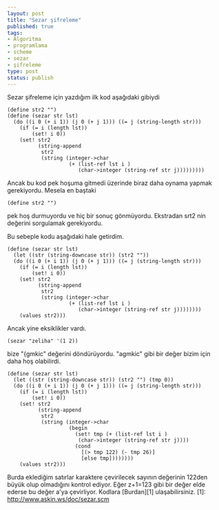 ```yaml
---
layout: post
title: "Sezar şifreleme"
published: true
tags:
- Algoritma
- programlama
- scheme
- sezar
- şifreleme
type: post
status: publish
---
```

Sezar şifreleme için yazdığım ilk kod aşağıdaki gibiydi

    (define str2 "")
    (define (sezar str lst)
      (do ((i 0 (+ i 1)) (j 0 (+ j 1))) ((= j (string-length str)))
        (if (= i (length lst))
            (set! i 0))
        (set! str2
              (string-append
               str2
               (string (integer->char
                        (+ (list-ref lst i )
                           (char->integer (string-ref str j)))))))))

Ancak bu kod pek hoşuma gitmedi üzerinde biraz daha oynama yapmak gerekiyordu. Mesela en baştaki

    (define str2 "")

pek hoş durmuyordu ve hiç bir sonuç gönmüyordu. Ekstradan srt2 nin değerini sorgulamak gerekiyordu.

Bu sebeple kodu aşağıdaki hale getirdim.

    (define (sezar str lst)
      (let ((str (string-downcase str)) (str2 ""))
      (do ((i 0 (+ i 1)) (j 0 (+ j 1))) ((= j (string-length str)))
        (if (= i (length lst))
            (set! i 0))
        (set! str2
              (string-append
               str2
               (string (integer->char
                        (+ (list-ref lst i )
                           (char->integer (string-ref str j))))))))
        (values str2)))


Ancak yine eksiklikler vardı.

    (sezar "zeliha" '(1 2))

bize "{gmkic" değerini döndürüyordu. "agmkic" gibi bir değer bizim için daha hoş olabilirdi.

    (define (sezar str lst)
      (let ((str (string-downcase str)) (str2 "") (tmp 0))
      (do ((i 0 (+ i 1)) (j 0 (+ j 1))) ((= j (string-length str)))
        (if (= i (length lst))
            (set! i 0))
        (set! str2
              (string-append
               str2
               (string (integer->char
                        (begin
                          (set! tmp (+ (list-ref lst i )
                           (char->integer (string-ref str j))))
                          (cond
                            [(> tmp 122) (- tmp 26)]
                            [else tmp])))))))
        (values str2)))

Burda eklediğim satırlar karaktere çevirilecek sayının değerinin 122den büyük olup olmadığını kontrol ediyor. Eğer z+1=123 gibi bir değer elde ederse bu değer a'ya çevirliyor.
Kodlara [Burdan][1] ulaşabilirsiniz.
[1]: http://www.askin.ws/doc/sezar.scm
